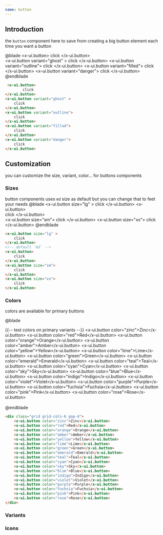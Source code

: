 ```yaml
---
name: button
---
```


## Introduction
the `button` component here to save from creating a big button element each time you want a button  

@blade
<x-demo>
    <x-ui.button>
        click
    </x-ui.button>    
    <x-ui.button variant="ghost" >
        click
    </x-ui.button>
    <x-ui.button variant="outline">
        click
    </x-ui.button>
    <x-ui.button variant="filled">
        click
    </x-ui.button>
    <x-ui.button variant="danger">
        click
    </x-ui.button>    
</x-demo>
@endblade
```html
 <x-ui.button>
        click
</x-ui.button>    
<x-ui.button variant="ghost" >
    click
</x-ui.button>
<x-ui.button variant="outline">
    click
</x-ui.button>
<x-ui.button variant="filled">
    click
</x-ui.button>
<x-ui.button variant="danger">
    click
</x-ui.button>   
```
## Customization

you can customize the size, variant, color... for buttons components


### Sizes 

button components uses `md` size as default but you can change that to feet your needs
@blade
<x-demo>
    <x-ui.button size="lg" >
        click
    </x-ui.button>
    <x-ui.button>  
        click
    </x-ui.button>    
    <x-ui.button size="sm">
        click
    </x-ui.button>
    <x-ui.button size="xs">
        click
    </x-ui.button>
</x-demo>
@endblade

```html
<x-ui.button size="lg" >
    click
</x-ui.button>
<!-- default `md` -->
<x-ui.button>
    click
</x-ui.button>    
<x-ui.button size="sm">
    click
</x-ui.button>
<x-ui.button size="xs">
    click
</x-ui.button>
```

### Colors
colors are available for primary buttons

@blade
<x-demo>
    <div class="grid grid-cols-6 gap-4">
    {{-- test colors on primary variants --}}
    <x-ui.button color="zinc">Zinc</x-ui.button>
    <x-ui.button color="red">Red</x-ui.button>
    <x-ui.button color="orange">Orange</x-ui.button>
    <x-ui.button color="amber">Amber</x-ui.button>
    <x-ui.button color="yellow">Yellow</x-ui.button>
    <x-ui.button color="lime">Lime</x-ui.button>
    <x-ui.button color="green">Green</x-ui.button>
    <x-ui.button color="emerald">Emerald</x-ui.button>
    <x-ui.button color="teal">Teal</x-ui.button>
    <x-ui.button color="cyan">Cyan</x-ui.button>
    <x-ui.button color="sky">Sky</x-ui.button>
    <x-ui.button color="blue">Blue</x-ui.button>
    <x-ui.button color="indigo">Indigo</x-ui.button>
    <x-ui.button color="violet">Violet</x-ui.button>
    <x-ui.button color="purple">Purple</x-ui.button>
    <x-ui.button color="fuchsia">Fuchsia</x-ui.button>
    <x-ui.button color="pink">Pink</x-ui.button>
    <x-ui.button color="rose">Rose</x-ui.button>
    </div>  
</x-demo>
@endblade
```html
<div class="grid grid-cols-6 gap-4">
    <x-ui.button color="zinc">Zinc</x-ui.button>
    <x-ui.button color="red">Red</x-ui.button>
    <x-ui.button color="orange">Orange</x-ui.button>
    <x-ui.button color="amber">Amber</x-ui.button>
    <x-ui.button color="yellow">Yellow</x-ui.button>
    <x-ui.button color="lime">Lime</x-ui.button>
    <x-ui.button color="green">Green</x-ui.button>
    <x-ui.button color="emerald">Emerald</x-ui.button>
    <x-ui.button color="teal">Teal</x-ui.button>
    <x-ui.button color="cyan">Cyan</x-ui.button>
    <x-ui.button color="sky">Sky</x-ui.button>
    <x-ui.button color="blue">Blue</x-ui.button>
    <x-ui.button color="indigo">Indigo</x-ui.button>
    <x-ui.button color="violet">Violet</x-ui.button>
    <x-ui.button color="purple">Purple</x-ui.button>
    <x-ui.button color="fuchsia">Fuchsia</x-ui.button>
    <x-ui.button color="pink">Pink</x-ui.button>
    <x-ui.button color="rose">Rose</x-ui.button>
</div>  
```

### Variants 

### Icons 